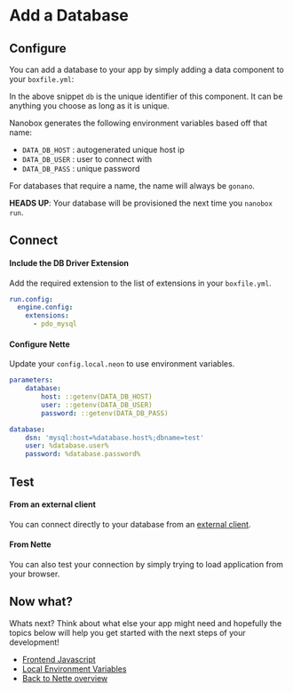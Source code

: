# Add a Database

## Configure
You can add a database to your app by simply adding a data component to your `boxfile.yml`:

<div class="meta" data-class="snippet" data-optional-components="mysql,postgres" ></div>

In the above snippet `db` is the unique identifier of this component. It can be anything you choose as long as it is unique.

Nanobox generates the following environment variables based off that name:

* `DATA_DB_HOST` : autogenerated unique host ip
* `DATA_DB_USER` : user to connect with
* `DATA_DB_PASS` : unique password

For databases that require a name, the name will always be `gonano`.

**HEADS UP**: Your database will be provisioned the next time you `nanobox run`.

## Connect

#### Include the DB Driver Extension
Add the required extension to the list of extensions in your `boxfile.yml`.

```yaml
run.config:
  engine.config:
    extensions:
      - pdo_mysql
```

#### Configure Nette
Update your `config.local.neon` to use environment variables.

```yaml
parameters:
    database:
        host: ::getenv(DATA_DB_HOST)
        user: ::getenv(DATA_DB_USER)
        password: ::getenv(DATA_DB_PASS)

database:
    dsn: 'mysql:host=%database.host%;dbname=test'
    user: %database.user%
    password: %database.password%
```

## Test

#### From an external client
You can connect directly to your database from an <a href="https://docs.nanobox.io/data-management/managing-local-data/" target="\_blank">external client</a>.

#### From Nette

You can also test your connection by simply trying to load application from your browser.

## Now what?
Whats next? Think about what else your app might need and hopefully the topics below will help you get started with the next steps of your development!

* [Frontend Javascript](/php/nette/frontend-javascript)
* [Local Environment Variables](/php/nette/local-evars)
* [Back to Nette overview](/php/nette)

